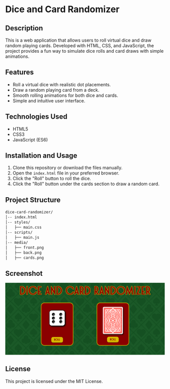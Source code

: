 # Dice and Card Randomizer

## Description

This is a web application that allows users to roll virtual dice and draw random playing cards. Developed with HTML, CSS, and JavaScript, the project provides a fun way to simulate dice rolls and card draws with simple animations.

## Features

- Roll a virtual dice with realistic dot placements.
- Draw a random playing card from a deck.
- Smooth rolling animations for both dice and cards.
- Simple and intuitive user interface.

## Technologies Used

- HTML5
- CSS3
- JavaScript (ES6)

## Installation and Usage

1. Clone this repository or download the files manually.
2. Open the `index.html` file in your preferred browser.
3. Click the "Roll" button to roll the dice.
4. Click the "Roll" button under the cards section to draw a random card.

## Project Structure

```
dice-card-randomizer/
│-- index.html
│-- styles/
│   ├── main.css
│-- scripts/
│   ├── main.js
│-- media/
│   ├── front.png
│   ├── back.png
│   ├── cards.png
```

## Screenshot

![Web Screenshot](media/screenshot.gif)

## License

This project is licensed under the MIT License.



